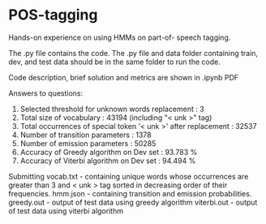 # POS-tagging
Hands-on experience on using HMMs on part-of- speech tagging.


The .py file contains the code. The .py file and data folder containing train, dev, and test data should be in the same folder to run the code. 


Code description, brief solution and metrics are shown in .ipynb PDF


Answers to questions:

1. Selected threshold for unknown words replacement : 3
2. Total size of vocabulary : 43194 (including "< unk >" tag)
3. Total occurrences of special token '< unk >' after replacement : 32537
4. Number of transition parameters : 1378
5. Number of emission parameters : 50285
6. Accuracy of Greedy algorithm on Dev set : 93.783 %
7. Accuracy of Viterbi algorithm on Dev set : 94.494 %


Submitting 
vocab.txt - containing unique words whose occurrences are greater than 3 and < unk > tag sorted in decreasing order of their frequencies.
hmm.json - containing transition and emission probabilities. 
greedy.out - output of test data using greedy algorithm
viterbi.out -  output of test data using viterbi algorithm

